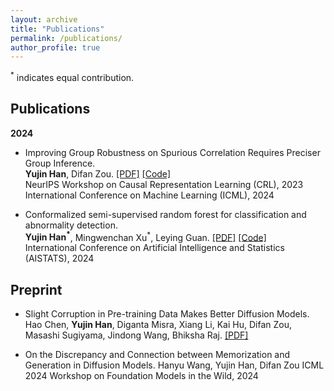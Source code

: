 ```yaml
---
layout: archive
title: "Publications"
permalink: /publications/
author_profile: true
---
```


<sup>*</sup> indicates equal contribution.

Publications
------

**2024**  
- Improving Group Robustness on Spurious Correlation Requires Preciser Group Inference.  
  **Yujin Han**, Difan Zou. [[PDF]](https://arxiv.org/pdf/2404.13815) [[Code]](https://github.com/yujinhan98/GIC)  
  NeurIPS Workshop on Causal Representation Learning (CRL), 2023  
  International Conference on Machine Learning (ICML), 2024

- Conformalized semi-supervised random forest for classification and abnormality detection.  
  **Yujin Han<sup>*</sup>**, Mingwenchan Xu<sup>*</sup>, Leying Guan. [[PDF]](https://arxiv.org/abs/2302.02237) [[Code]](https://github.com/yujinhan98/CSForest)  
  International Conference on Artificial Intelligence and Statistics (AISTATS), 2024

Preprint
------
- Slight Corruption in Pre-training Data Makes Better Diffusion Models.  
  Hao Chen, **Yujin Han**, Diganta Misra, Xiang Li, Kai Hu, Difan Zou, Masashi Sugiyama, Jindong Wang, Bhiksha Raj. [[PDF]](https://arxiv.org/abs/2405.20494)

- On the Discrepancy and Connection between Memorization and Generation in Diffusion Models.
  Hanyu Wang, Yujin Han, Difan Zou
  ICML 2024 Workshop on Foundation Models in the Wild, 2024
